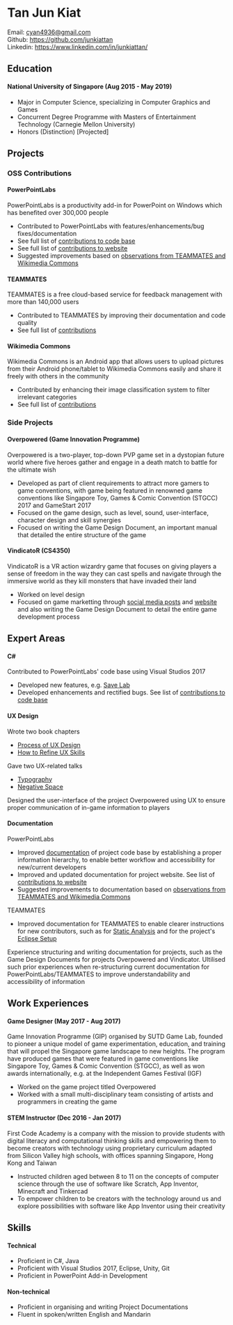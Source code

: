 # Tan Jun Kiat

Email: cyan4936@gmail.com<br>Github: https://github.com/junkiattan<br>Linkedin: https://www.linkedin.com/in/junkiattan/

## Education

#### National University of Singapore (Aug 2015 - May 2019)
- Major in Computer Science, specializing in Computer Graphics and Games
- Concurrent Degree Programme with Masters of Entertainment Technology (Carnegie Mellon University)
- Honors (Distinction) [Projected]

## Projects

### OSS Contributions

#### PowerPointLabs
PowerPointLabs is a productivity add-in for PowerPoint on Windows which has benefited over 300,000 people
- Contributed to PowerPointLabs with features/enhancements/bug fixes/documentation
- See full list of [contributions to code base](https://github.com/PowerPointLabs/PowerPointLabs/pulls?q=is%3Apr+is%3Aclosed+author%3Ajunkiattan)
- See full list of [contributions to website](https://github.com/PowerPointLabs/PowerPointLabs-Website/pulls?q=is%3Apr+is%3Aclosed+author%3Ajunkiattan)
- Suggested improvements based on [observations from TEAMMATES and Wikimedia Commons](https://github.com/nus-cs3281/2018/blob/junkiattan-progress/students/processObservations.md#tan-jun-kiat)

#### TEAMMATES
TEAMMATES is a free cloud-based service for feedback management with more than 140,000 users
- Contributed to TEAMMATES by improving their documentation and code quality
- See full list of [contributions](https://github.com/TEAMMATES/teammates/pulls?q=is%3Apr+is%3Aclosed+author%3Ajunkiattan)

#### Wikimedia Commons
Wikimedia Commons is an Android app that allows users to upload pictures from their Android phone/tablet to Wikimedia Commons easily and share it freely with others in the community
- Contributed by enhancing their image classification system to filter irrelevant categories
- See full list of [contributions](https://github.com/commons-app/apps-android-commons/pulls?q=is%3Apr+is%3Aclosed+author%3Ajunkiattan)

### Side Projects

#### Overpowered (Game Innovation Programme)
Overpowered is a two-player, top-down PVP game set in a dystopian future world where five heroes gather and engage in a death match to battle for the ultimate wish
- Developed as part of client requirements to attract more gamers to game conventions, with game being featured in renowned game conventions like Singapore Toy, Games & Comic Convention (STGCC) 2017 and GameStart 2017
- Focused on the game design, such as level, sound, user-interface, character design and skill synergies
- Focused on writing the Game Design Document, an important manual that detailed the entire structure of the game

#### VindicatoR  (CS4350)
VindicatoR is a VR action wizardry game that focuses on giving players a sense of freedom in the way they can cast spells and navigate through the immersive world as they kill monsters that have invaded their land
- Worked on level design
- Focused on game marketting through [social media posts](https://www.facebook.com/flat8studios/) and [website](http://www.vindicator.ga/) and also writing the Game Design Document to detail the entire game development process

## Expert Areas

#### C#
Contributed to PowerPointLabs' code base using Visual Studios 2017
- Developed new features, e.g. [Save Lab](https://github.com/PowerPointLabs/PowerPointLabs/pull/1637)
- Developed enhancements and rectified bugs. See list of [contributions to code base](https://github.com/PowerPointLabs/PowerPointLabs/pulls?q=is%3Apr+is%3Aclosed+author%3Ajunkiattan)

#### UX Design
Wrote two book chapters
- [Process of UX Design](https://github.com/se-edu/learningresources/blob/master/contents/uix/uix.md#the-process-of-ux-design)
- [How to Refine UX Skills](https://github.com/se-edu/learningresources/blob/master/contents/uix/refining-ux-skills.md#refining-ux-design-skills)

Gave two UX-related talks
- [Typography](https://github.com/nus-cs3281/2018/issues/15)
- [Negative Space](https://github.com/nus-cs3281/2018/issues/39)

Designed the user-interface of the project Overpowered using UX to ensure proper communication of in-game information to players

#### Documentation
PowerPointLabs
- Improved [documentation](https://github.com/PowerPointLabs/PowerPointLabs/pulls?q=is%3Apr+author%3Ajunkiattan+label%3Aa-Documents+is%3Aclosed) of project code base by establishing a proper information hierarchy, to enable better workflow and accessibility for new/current developers
- Improved and updated documentation for project website. See list of [contributions to website](https://github.com/PowerPointLabs/PowerPointLabs-Website/pulls?q=is%3Apr+is%3Aclosed+author%3Ajunkiattan)
- Suggested improvements to documentation based on [observations from TEAMMATES and Wikimedia Commons](https://github.com/nus-cs3281/2018/blob/junkiattan-progress/students/processObservations.md#tan-jun-kiat)

TEAMMATES
- Improved documentation for TEAMMATES to enable clearer instructions for new contributors, such as for [Static Analysis](https://github.com/TEAMMATES/teammates/pull/8376) and for the project's [Eclipse Setup](https://github.com/TEAMMATES/teammates/pull/8392)

Experience structuring and writing documentation for projects, such as the Game Design Documents for projects Overpowered and Vindicator. Ultilised such prior experiences when re-structuring current documentation for PowerPointLabs/TEAMMATES to improve understandability and accessibility of information

## Work Experiences

#### Game Designer (May 2017 - Aug 2017)
Game Innovation Programme (GIP) organised by SUTD Game Lab, founded to pioneer a unique model of game experimentation, education, and training that will propel the Singapore game landscape to new heights. The program have produced games that were featured in game conventions like Singapore Toy, Games & Comic Convention (STGCC), as well as won awards internationally, e.g. at the Independent Games Festival (IGF)
- Worked on the game project titled Overpowered
- Worked with a small multi-disciplinary team consisting of artists and programmers in creating the game

#### STEM Instructor (Dec 2016 - Jan 2017)
First Code Academy is a company with the mission to provide students with digital literacy and computational thinking skills and empowering them to become creators with technology using proprietary curriculum adapted from Silicon Valley high schools, with offices spanning Singapore, Hong Kong and Taiwan
- Instructed children aged between 8 to 11 on the concepts of computer science through the use of software like Scratch, App Inventor, Minecraft and Tinkercad
- To empower children to be creators with the technology around us and explore possibilities with software like App Inventor using their creativity

## Skills

#### Technical
- Proficient in C#, Java
- Proficient with Visual Studios 2017, Eclipse, Unity, Git
- Proficient in PowerPoint Add-in Development

#### Non-technical
- Proficient in organising and writing Project Documentations
- Fluent in spoken/written English and Mandarin
